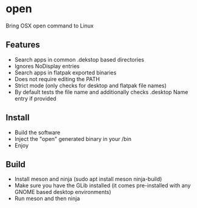 # open
Bring OSX open command to Linux

## Features
- Search apps in common .dekstop based directories
- Ignores NoDisplay entries
- Search apps in flatpak exported binaries
- Does not require editing the PATH
- Strict mode (only checks for desktop and flatpak file names)
- By default tests the file name and additionally checks .desktop Name entry if provided

## Install
- Build the software
- Inject the "open" generated binary in your /bin
- Enjoy

## Build
- Install meson and ninja (sudo apt install meson ninja-build)
- Make sure you have the GLib installed (it comes pre-installed with any GNOME based desktop environments)
- Run meson and then ninja
